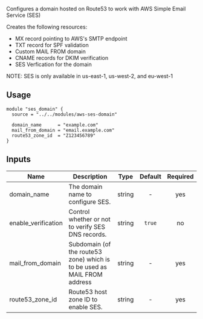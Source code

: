 <!-- BEGINNING OF PRE-COMMIT-TERRAFORM DOCS HOOK -->
Configures a domain hosted on Route53 to work with AWS Simple Email Service (SES)

Creates the following resources:

* MX record pointing to AWS's SMTP endpoint
* TXT record for SPF validation
* Custom MAIL FROM domain
* CNAME records for DKIM verification
* SES Verfication for the domain

NOTE: SES is only available in us-east-1, us-west-2, and eu-west-1

## Usage

```hcl
module "ses_domain" {
  source = "../../modules/aws-ses-domain"

  domain_name      = "example.com"
  mail_from_domain = "email.example.com"
  route53_zone_id  = "Z123456789"
}
```


## Inputs

| Name | Description | Type | Default | Required |
|------|-------------|:----:|:-----:|:-----:|
| domain_name | The domain name to configure SES. | string | - | yes |
| enable_verification | Control whether or not to verify SES DNS records. | string | `true` | no |
| mail_from_domain | Subdomain (of the route53 zone) which is to be used as MAIL FROM address | string | - | yes |
| route53_zone_id | Route53 host zone ID to enable SES. | string | - | yes |

<!-- END OF PRE-COMMIT-TERRAFORM DOCS HOOK -->
